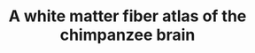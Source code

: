 ---
layout: page
title: A white matter fiber atlas of the chimpanzee brain
cat: 
subcat: 
teasing: We established a new white matter atlas of the deep and superficial white matter structural connectivity in chimpanzees.
icon: atlas.png
site: 10.1016/j.neuroimage.2023.120362
added: 2023
---
